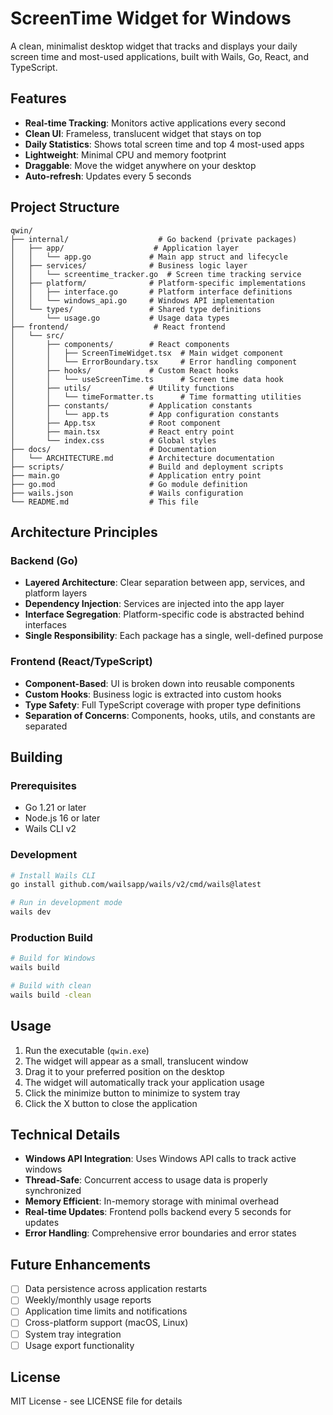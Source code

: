 # ScreenTime Widget for Windows

A clean, minimalist desktop widget that tracks and displays your daily screen time and most-used applications, built with Wails, Go, React, and TypeScript.

## Features

- **Real-time Tracking**: Monitors active applications every second
- **Clean UI**: Frameless, translucent widget that stays on top
- **Daily Statistics**: Shows total screen time and top 4 most-used apps
- **Lightweight**: Minimal CPU and memory footprint
- **Draggable**: Move the widget anywhere on your desktop
- **Auto-refresh**: Updates every 5 seconds

## Project Structure

```
qwin/
├── internal/                    # Go backend (private packages)
│   ├── app/                    # Application layer
│   │   └── app.go             # Main app struct and lifecycle
│   ├── services/              # Business logic layer
│   │   └── screentime_tracker.go  # Screen time tracking service
│   ├── platform/              # Platform-specific implementations
│   │   ├── interface.go       # Platform interface definitions
│   │   └── windows_api.go     # Windows API implementation
│   └── types/                 # Shared type definitions
│       └── usage.go           # Usage data types
├── frontend/                   # React frontend
│   └── src/
│       ├── components/        # React components
│       │   ├── ScreenTimeWidget.tsx  # Main widget component
│       │   └── ErrorBoundary.tsx     # Error handling component
│       ├── hooks/             # Custom React hooks
│       │   └── useScreenTime.ts      # Screen time data hook
│       ├── utils/             # Utility functions
│       │   └── timeFormatter.ts      # Time formatting utilities
│       ├── constants/         # Application constants
│       │   └── app.ts         # App configuration constants
│       ├── App.tsx            # Root component
│       ├── main.tsx           # React entry point
│       └── index.css          # Global styles
├── docs/                      # Documentation
│   └── ARCHITECTURE.md        # Architecture documentation
├── scripts/                   # Build and deployment scripts
├── main.go                    # Application entry point
├── go.mod                     # Go module definition
├── wails.json                 # Wails configuration
└── README.md                  # This file
```

## Architecture Principles

### Backend (Go)

- **Layered Architecture**: Clear separation between app, services, and platform layers
- **Dependency Injection**: Services are injected into the app layer
- **Interface Segregation**: Platform-specific code is abstracted behind interfaces
- **Single Responsibility**: Each package has a single, well-defined purpose

### Frontend (React/TypeScript)

- **Component-Based**: UI is broken down into reusable components
- **Custom Hooks**: Business logic is extracted into custom hooks
- **Type Safety**: Full TypeScript coverage with proper type definitions
- **Separation of Concerns**: Components, hooks, utils, and constants are separated

## Building

### Prerequisites

- Go 1.21 or later
- Node.js 16 or later
- Wails CLI v2

### Development

```bash
# Install Wails CLI
go install github.com/wailsapp/wails/v2/cmd/wails@latest

# Run in development mode
wails dev
```

### Production Build

```bash
# Build for Windows
wails build

# Build with clean
wails build -clean
```

## Usage

1. Run the executable (`qwin.exe`)
2. The widget will appear as a small, translucent window
3. Drag it to your preferred position on the desktop
4. The widget will automatically track your application usage
5. Click the minimize button to minimize to system tray
6. Click the X button to close the application

## Technical Details

- **Windows API Integration**: Uses Windows API calls to track active windows
- **Thread-Safe**: Concurrent access to usage data is properly synchronized
- **Memory Efficient**: In-memory storage with minimal overhead
- **Real-time Updates**: Frontend polls backend every 5 seconds for updates
- **Error Handling**: Comprehensive error boundaries and error states

## Future Enhancements

- [ ] Data persistence across application restarts
- [ ] Weekly/monthly usage reports
- [ ] Application time limits and notifications
- [ ] Cross-platform support (macOS, Linux)
- [ ] System tray integration
- [ ] Usage export functionality

## License

MIT License - see LICENSE file for details
